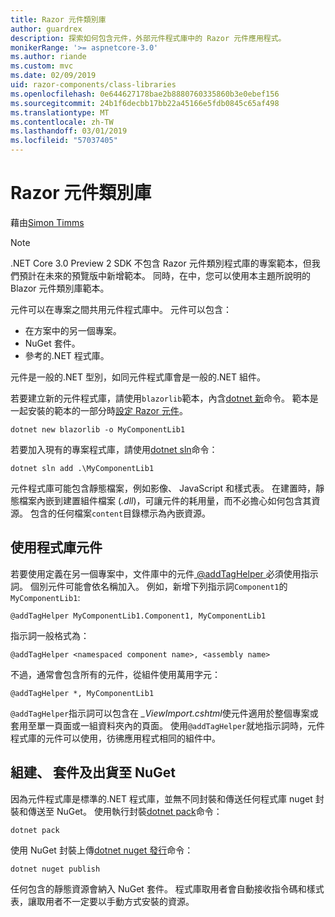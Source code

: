```yaml
---
title: Razor 元件類別庫
author: guardrex
description: 探索如何包含元件，外部元件程式庫中的 Razor 元件應用程式。
monikerRange: '>= aspnetcore-3.0'
ms.author: riande
ms.custom: mvc
ms.date: 02/09/2019
uid: razor-components/class-libraries
ms.openlocfilehash: 0e644627178bae2b8880760335860b3e0ebef156
ms.sourcegitcommit: 24b1f6decbb17bb22a45166e5fdb0845c65af498
ms.translationtype: MT
ms.contentlocale: zh-TW
ms.lasthandoff: 03/01/2019
ms.locfileid: "57037405"
---
```

# <a name="razor-components-class-libraries"></a>Razor 元件類別庫

藉由[Simon Timms](https://github.com/stimms)

> [!NOTE]
> .NET Core 3.0 Preview 2 SDK 不包含 Razor 元件類別程式庫的專案範本，但我們預計在未來的預覽版中新增範本。 同時，在中，您可以使用本主題所說明的 Blazor 元件類別庫範本。

元件可以在專案之間共用元件程式庫中。 元件可以包含：

* 在方案中的另一個專案。
* NuGet 套件。
* 參考的.NET 程式庫。

元件是一般的.NET 型別，如同元件程式庫會是一般的.NET 組件。

若要建立新的元件程式庫，請使用`blazorlib`範本，內含[dotnet 新](/dotnet/core/tools/dotnet-new)命令。 範本是一起安裝的範本的一部分時[設定 Razor 元件](xref:razor-components/get-started)。

```console
dotnet new blazorlib -o MyComponentLib1
```

若要加入現有的專案程式庫，請使用[dotnet sln](/dotnet/core/tools/dotnet-sln)命令：

```console
dotnet sln add .\MyComponentLib1
```

元件程式庫可能包含靜態檔案，例如影像、 JavaScript 和樣式表。 在建置時，靜態檔案內嵌到建置組件檔案 (*.dll*)，可讓元件的耗用量，而不必擔心如何包含其資源。 包含的任何檔案`content`目錄標示為內嵌資源。 

## <a name="consume-a-library-component"></a>使用程式庫元件

若要使用定義在另一個專案中，文件庫中的元件[ @addTagHelper ](/aspnet/core/mvc/views/tag-helpers/intro#add-helper-label)必須使用指示詞。 個別元件可能會依名稱加入。 例如，新增下列指示詞`Component1`的`MyComponentLib1`:

```cshtml
@addTagHelper MyComponentLib1.Component1, MyComponentLib1
```

指示詞一般格式為：

```cshtml
@addTagHelper <namespaced component name>, <assembly name>
```

不過，通常會包含所有的元件，從組件使用萬用字元：

```cshtml
@addTagHelper *, MyComponentLib1
```

`@addTagHelper`指示詞可以包含在 *_ViewImport.cshtml*使元件適用於整個專案或套用至單一頁面或一組資料夾內的頁面。 使用`@addTagHelper`就地指示詞時，元件程式庫的元件可以使用，彷彿應用程式相同的組件中。 

## <a name="build-pack-and-ship-to-nuget"></a>組建、 套件及出貨至 NuGet

因為元件程式庫是標準的.NET 程式庫，並無不同封裝和傳送任何程式庫 nuget 封裝和傳送至 NuGet。 使用執行封裝[dotnet pack](/dotnet/core/tools/dotnet-pack)命令：

```console
dotnet pack
```

使用 NuGet 封裝上傳[dotnet nuget 發行](/dotnet/core/tools/dotnet-nuget-push)命令：

```console
dotnet nuget publish
```

任何包含的靜態資源會納入 NuGet 套件。 程式庫取用者會自動接收指令碼和樣式表，讓取用者不一定要以手動方式安裝的資源。
